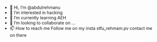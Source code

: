 - 👋 Hi, I’m @abdulrehmanu
- 👀 I’m interested in hacking 
- 🌱 I’m currently learning AEH
- 💞️ I’m looking to collaborate on ...
- 📫 How to reach me Follow me on my insta stfu_rehmam.pv contact me on there 

<!---
abdulrehmanu/abdulrehmanu is a ✨ special ✨ repository because its `README.md` (this file) appears on your GitHub profile.
You can click the Preview link to take a look at your changes.
--->
